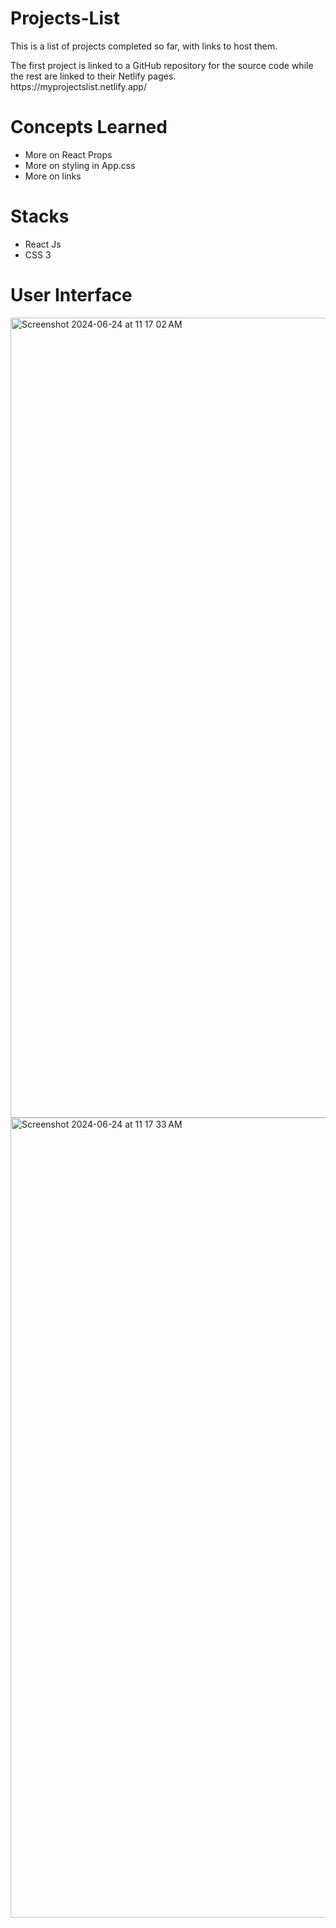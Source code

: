 <h1>Projects-List</h1>
<p>This is a list of projects completed so far, with links to host them.</p>
<p>The first project is linked to a GitHub repository for the source code while the rest are linked to their Netlify pages.<br> https://myprojectslist.netlify.app/</p>
<h1>Concepts Learned</h1>
<ul>
  <li>More on React Props</li>
  <li>More on styling in App.css</li>
  <li>More on links</li>
</ul>
<h1>Stacks</h1>
<ul>
  <li>React Js</li>
  <li>CSS 3</li>
</ul>
<h1>User Interface</h1>
<img width="1280" alt="Screenshot 2024-06-24 at 11 17 02 AM" src="https://github.com/Catherine-Awuletey/Projects-list/assets/87996502/2b281296-bb68-4043-8b74-8b9484eb6caf">
<img width="1280" alt="Screenshot 2024-06-24 at 11 17 33 AM" src="https://github.com/Catherine-Awuletey/Projects-list/assets/87996502/d9d44b7f-3f15-4142-99f0-670a737cd0d7">

